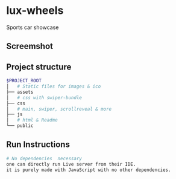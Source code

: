 # lux-wheels

Sports car showcase

## Screemshot

## Project structure

```bash
$PROJECT_ROOT
│   # Static files for images & ico
├── assets
│   # css with swiper-bundle
├── css
│   # main, swiper, scrollreveal & more
├── js
│   # html & Readme
└── public
```

## Run Instructions

```bash
# No dependencies  necessary
one can directly run Live server from their IDE.
it is purely made with JavaScript with no other dependencies.
```
